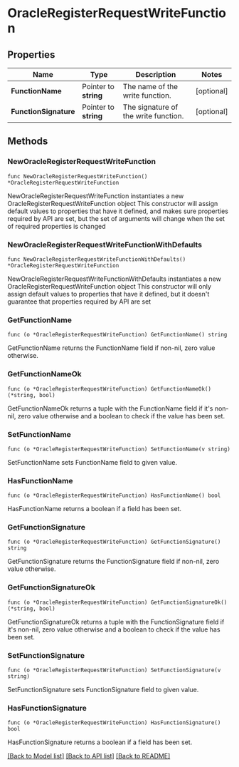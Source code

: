 # OracleRegisterRequestWriteFunction

## Properties

Name | Type | Description | Notes
------------ | ------------- | ------------- | -------------
**FunctionName** | Pointer to **string** | The name of the write function. | [optional] 
**FunctionSignature** | Pointer to **string** | The signature of the write function. | [optional] 

## Methods

### NewOracleRegisterRequestWriteFunction

`func NewOracleRegisterRequestWriteFunction() *OracleRegisterRequestWriteFunction`

NewOracleRegisterRequestWriteFunction instantiates a new OracleRegisterRequestWriteFunction object
This constructor will assign default values to properties that have it defined,
and makes sure properties required by API are set, but the set of arguments
will change when the set of required properties is changed

### NewOracleRegisterRequestWriteFunctionWithDefaults

`func NewOracleRegisterRequestWriteFunctionWithDefaults() *OracleRegisterRequestWriteFunction`

NewOracleRegisterRequestWriteFunctionWithDefaults instantiates a new OracleRegisterRequestWriteFunction object
This constructor will only assign default values to properties that have it defined,
but it doesn't guarantee that properties required by API are set

### GetFunctionName

`func (o *OracleRegisterRequestWriteFunction) GetFunctionName() string`

GetFunctionName returns the FunctionName field if non-nil, zero value otherwise.

### GetFunctionNameOk

`func (o *OracleRegisterRequestWriteFunction) GetFunctionNameOk() (*string, bool)`

GetFunctionNameOk returns a tuple with the FunctionName field if it's non-nil, zero value otherwise
and a boolean to check if the value has been set.

### SetFunctionName

`func (o *OracleRegisterRequestWriteFunction) SetFunctionName(v string)`

SetFunctionName sets FunctionName field to given value.

### HasFunctionName

`func (o *OracleRegisterRequestWriteFunction) HasFunctionName() bool`

HasFunctionName returns a boolean if a field has been set.

### GetFunctionSignature

`func (o *OracleRegisterRequestWriteFunction) GetFunctionSignature() string`

GetFunctionSignature returns the FunctionSignature field if non-nil, zero value otherwise.

### GetFunctionSignatureOk

`func (o *OracleRegisterRequestWriteFunction) GetFunctionSignatureOk() (*string, bool)`

GetFunctionSignatureOk returns a tuple with the FunctionSignature field if it's non-nil, zero value otherwise
and a boolean to check if the value has been set.

### SetFunctionSignature

`func (o *OracleRegisterRequestWriteFunction) SetFunctionSignature(v string)`

SetFunctionSignature sets FunctionSignature field to given value.

### HasFunctionSignature

`func (o *OracleRegisterRequestWriteFunction) HasFunctionSignature() bool`

HasFunctionSignature returns a boolean if a field has been set.


[[Back to Model list]](../README.md#documentation-for-models) [[Back to API list]](../README.md#documentation-for-api-endpoints) [[Back to README]](../README.md)


